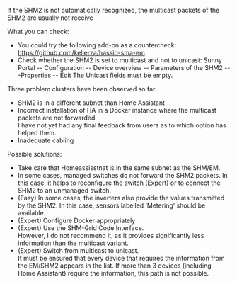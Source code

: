 If the SHM2 is not automatically recognized, the multicast packets of the SHM2 are usually not receive

What you can check:

* You could try the following add-on as a countercheck:
    https://github.com/kellerza/hassio-sma-em
* Check whether the SHM2 is set to multicast and not to unicast:
    Sunny Portal -- Configuration -- Device overview -- Parameters of the SHM2 ---Properties -- Edit
    The Unicast fields must be empty.


Three problem clusters have been observed so far:
* SHM2 is in a different subnet than Home Assistant
* Incorrect installation of HA in a Docker instance where the multicast packets are not forwarded.<br>I have not yet had any final feedback from users as to which option has helped them.
* Inadequate cabling

Possible solutions:
* Take care that Homeassisstnat is in the same subnet as the SHM/EM.
* In some cases, managed switches do not forward the SHM2 packets. In this case, it helps to reconfigure the switch (Expert) or to connect the SHM2 to an unmanaged switch.
* (Easy) In some cases, the inverters also provide the values transmitted by the SHM2. In this case, sensors labelled ‘Metering’ should be available.
* (Expert) Configure Docker appropriately
* (Expert) Use the SHM-Grid Code Interface.<br>However, I do not recommend it, as it provides significantly less information than the multicast variant.
* (Expert) Switch from multicast to unicast.<br>It must be ensured that every device that requires the information from the EM/SHM2 appears in the list. If more than 3 devices (including Home Assistant) require the information, this path is not possible.
